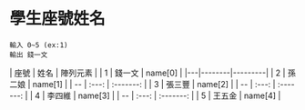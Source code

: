 # 學生座號姓名
    輸入 0~5 (ex:1)
    輸出 錢一文
| 座號 | 姓名 | 陣列元素 |
| 1 | 錢一文 | name[0] |
|---|--------|---------|
| 2 | 孫二娘 | name[1] |
| -- | :---:  | :-------: |
| 3 | 張三豐 | name[2] |
| -- | :---:  | :-------: |
| 4 | 李四維 | name[3] |
| -- | :---:  | :-------: |
| 5 | 王五金 | name[4] |

    
